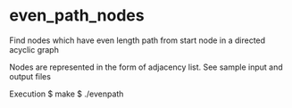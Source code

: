 # even_path_nodes
Find nodes which have even length path from start node  in a directed acyclic graph

Nodes are represented in the form of adjacency list.
See sample input and output files


Execution
$ make
$ ./evenpath